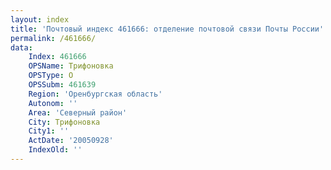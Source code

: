 ```yaml
---
layout: index
title: 'Почтовый индекс 461666: отделение почтовой связи Почты России'
permalink: /461666/
data:
    Index: 461666
    OPSName: Трифоновка
    OPSType: О
    OPSSubm: 461639
    Region: 'Оренбургская область'
    Autonom: ''
    Area: 'Северный район'
    City: Трифоновка
    City1: ''
    ActDate: '20050928'
    IndexOld: ''
---
```

